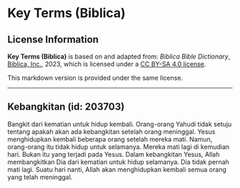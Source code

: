 # Key Terms (Biblica)

## License Information

**Key Terms (Biblica)** is based on and adapted from: _Biblica Bible Dictionary_, [Biblica, Inc.](https://www.biblica.com/), 2023, which is licensed under a [CC BY-SA 4.0 license](https://creativecommons.org/licenses/by-sa/4.0/legalcode.en).

This markdown version is provided under the same license.



--------------------------------

## Kebangkitan (id: 203703)

Bangkit dari kematian untuk hidup kembali. Orang\-orang Yahudi tidak setuju tentang apakah akan ada kebangkitan setelah orang meninggal. Yesus menghidupkan kembali beberapa orang setelah mereka mati. Namun, orang\-orang itu tidak hidup untuk selamanya. Mereka mati lagi di kemudian hari. Bukan itu yang terjadi pada Yesus. Dalam kebangkitan Yesus, Allah membangkitkan Dia dari kematian untuk hidup selamanya. Dia tidak pernah mati lagi. Suatu hari nanti, Allah akan menghidupkan kembali semua orang yang telah meninggal.


